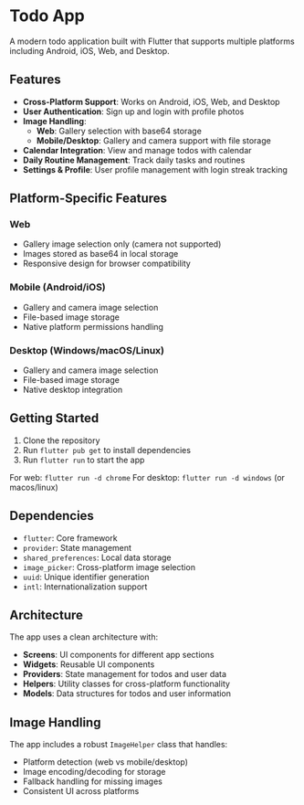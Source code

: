 # Todo App

A modern todo application built with Flutter that supports multiple platforms including Android, iOS, Web, and Desktop.

## Features

- **Cross-Platform Support**: Works on Android, iOS, Web, and Desktop
- **User Authentication**: Sign up and login with profile photos
- **Image Handling**: 
  - **Web**: Gallery selection with base64 storage
  - **Mobile/Desktop**: Gallery and camera support with file storage
- **Calendar Integration**: View and manage todos with calendar
- **Daily Routine Management**: Track daily tasks and routines
- **Settings & Profile**: User profile management with login streak tracking

## Platform-Specific Features

### Web
- Gallery image selection only (camera not supported)
- Images stored as base64 in local storage
- Responsive design for browser compatibility

### Mobile (Android/iOS)
- Gallery and camera image selection
- File-based image storage
- Native platform permissions handling

### Desktop (Windows/macOS/Linux)
- Gallery and camera image selection
- File-based image storage
- Native desktop integration

## Getting Started

1. Clone the repository
2. Run `flutter pub get` to install dependencies
3. Run `flutter run` to start the app

For web: `flutter run -d chrome`
For desktop: `flutter run -d windows` (or macos/linux)

## Dependencies

- `flutter`: Core framework
- `provider`: State management
- `shared_preferences`: Local data storage
- `image_picker`: Cross-platform image selection
- `uuid`: Unique identifier generation
- `intl`: Internationalization support

## Architecture

The app uses a clean architecture with:
- **Screens**: UI components for different app sections
- **Widgets**: Reusable UI components
- **Providers**: State management for todos and user data
- **Helpers**: Utility classes for cross-platform functionality
- **Models**: Data structures for todos and user information

## Image Handling

The app includes a robust `ImageHelper` class that handles:
- Platform detection (web vs mobile/desktop)
- Image encoding/decoding for storage
- Fallback handling for missing images
- Consistent UI across platforms
